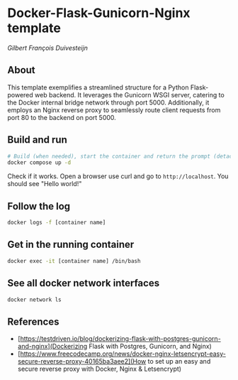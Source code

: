 # Docker-Flask-Gunicorn-Nginx template

_Gilbert François Duivesteijn_

## About

This template exemplifies a streamlined structure for a Python Flask-powered web backend. It leverages the Gunicorn WSGI server, catering to the Docker internal bridge network through port 5000. Additionally, it employs an Nginx reverse proxy to seamlessly route client requests from port 80 to the backend on port 5000.

## Build and run

```sh
# Build (when needed), start the container and return the prompt (detach)
docker compose up -d
```

Check if it works. Open a browser use curl and go to `http://localhost`. You should see "Hello world!"

## Follow the log

```sh
docker logs -f [container name]
```

## Get in the running container

```sh
docker exec -it [container name] /bin/bash
```

## See all docker network interfaces

```sh
docker network ls
```

## References

- [https://testdriven.io/blog/dockerizing-flask-with-postgres-gunicorn-and-nginx](Dockerizing Flask with Postgres, Gunicorn, and Nginx)
- [https://www.freecodecamp.org/news/docker-nginx-letsencrypt-easy-secure-reverse-proxy-40165ba3aee2](How to set up an easy and secure reverse proxy with Docker, Nginx & Letsencrypt)
